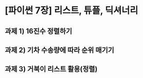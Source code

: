 [파이썬 7장] 리스트, 튜플, 딕셔너리 
===========
과제 1) 16진수 정렬하기
------------
과제 2) 기차 수송량에 따라 순위 매기기
------------
과제 3) 거북이 리스트 활용(정렬)
----------
